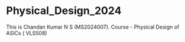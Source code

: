# Physical_Design_2024
This is Chandan Kumar N S (MS2024007). 
Course - Physical Design of ASICs ( VLS508)
